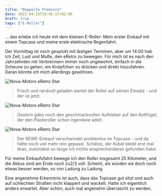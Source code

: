 ```yaml
---
title: "Doppelte Premiere"
date: 2022-04-25T19:05:57+02:00
draft: true
tags: ["E-Roller"]
---
```

... das erlebe ich heute mit dem kleinen E-Roller: Mein erster Einkauf mit einem Topcase und meine erste elektrische Regenfahrt.

Der Vormittag ist noch gespickt mit lästigen Terminen, aber um 14:00 hab ich Zeit, Lust und Muße, den eRetro zu bewegen. Für mich ist es nach den Jahrzehnten mit Verbrennern immer noch ungewohnt, einfach in die Scheune zu gehen, ein Knöpfchen zu drücken und direkt loszufahren. Daran könnte ich mich allerdings gewöhnen.

![Nova-Motors eRetro Star](../04-25-p01.jpg)
> Frisch und randvoll geladen wartet der Roller auf seinen Einsatz - und der ist jetzt.

![Nova-Motors eRetro Star](../04-25-p02.jpg)
> Gestern gabs noch den geschmackvollen Aufkleber auf den Kotflügel, der den Plasteroller schon irgendwie adelt.

![Nova-Motors eRetro Star](../04-25-p03.jpg)
> Der REWE-Einkauf verschwindet problemlos im Topcase - und da hätte noch viel mehr rein gepasst. Schätze, der Kübel bleibt erst mal dran, zumindest so lange ich nichts ansprechenderes gefunden habe.

Für meine Einkaufsfahrt bewege ich den Roller insgesamt 25 Kilometer, und die Akkus sind am Ende noch zu2/3 voll. Scheint, als würden sie doch noch etwas besser werden, so von Ladung zu Ladung.

Eine angenehme Erkenntnis ist auch, dass das Topcase gut sitzt und auch auf schlechten Straßen nicht klappert und wackelt. Hatte ich eigentlich anders erwartet. Aber schön, auch mal angenehm überrascht zu werden.
